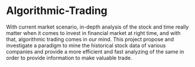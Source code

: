 # Algorithmic-Trading

With current market scenario, in-depth analysis of the stock and time really matter when it comes to invest in financial market at right time, and with that, algorithmic trading comes in our mind. 
This project propose and investigate a paradigm to mine the historical stock data of various companies and provide a more efficient and fast analyzing of the same in order to provide information to make valuable trade.
